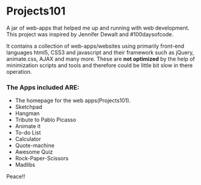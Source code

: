 # Projects101

A jar of web-apps that helped me up and running with web development.
This project was inspired by Jennifer Dewalt and #100daysofcode. 

It contains a collection of web-apps/websites using primarily front-end languages html5, CSS3 and javascript and their framework such as jQuery, animate.css, AJAX and many more. These are **not optimized** by the help of minimization scripts and tools and therefore could be little bit slow in there operation. 

### The Apps included ARE:
  * The homepage for the web apps(Projects101).
  * Sketchpad
  * Hangman
  * Tribute to Pablo Picasso
  * Animate it
  * To-do List
  * Calculator
  * Quote-machine
  * Awesome Quiz
  * Rock-Paper-Scissors
  * Madlibs

Peace!!




